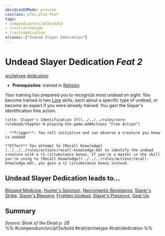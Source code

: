 ```yaml
---
obsidianUIMode: preview
cssclass: pf2e,pf2e-feat
tags:
- compendium/src/pf2e/botd
- trait/archetype
- trait/dedication
aliases: ["Undead Slayer Dedication"]
---
```

# Undead Slayer Dedication  *Feat 2*  
[archetype](../../rules/traits/archetype.md)  [dedication](../../rules/traits/dedication.md)  

- **Prerequisites**: trained in [Religion](../skills.md#Religion)

Your training has prepared you to recognize most undead on sight. You become trained in two [Lore](../skills.md#Lore) skills, each about a specific type of undead, or become an expert if you were already trained. You gain the Slayer's Identification free action.

```ad-embed-ability
title: Slayer's Identification [F](../../../rules/core-rulebook/chapter-9-playing-the-game.md#Actions "Free Action")

- **Trigger**: You roll initiative and can observe a creature you know is undead

**Effect** You attempt to [Recall Knowledge](../../../rules/actions/recall-knowledge.md) to identify the undead creature with a +1 circumstance bonus. If you're a master in the skill you're using to [Recall Knowledge](../../../rules/actions/recall-knowledge.md), you gain a +2 circumstance bonus instead.
```

## Undead Slayer Dedication leads to...

[Blessed Medicine](blessed-medicine-botd.md), [Hunter's Sanctum](hunters-sanctum-botd.md), [Necromantic Resistance](necromantic-resistance-botd.md), [Slayer's Strike](slayers-strike-botd.md), [Slayer's Blessing](slayers-blessing-botd.md), [Frighten Undead](frighten-undead-botd.md), [Slayer's Presence](slayers-presence-botd.md), [Gear Up](gear-up-botd.md)

## Summary

*Source: Book of the Dead p. 28*  
%% #compendium/src/pf2e/botd #trait/archetype #trait/dedication %%
